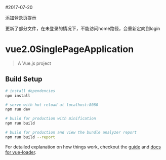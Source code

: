 #2017-07-20

添加登录页提示

更新了部分文件，在未登录的情况下，不能访问home路径，会重新定向到login

# vue2.0SinglePageApplication

> A Vue.js project

## Build Setup

``` bash
# install dependencies
npm install

# serve with hot reload at localhost:8080
npm run dev

# build for production with minification
npm run build

# build for production and view the bundle analyzer report
npm run build --report
```

For detailed explanation on how things work, checkout the [guide](http://vuejs-templates.github.io/webpack/) and [docs for vue-loader](http://vuejs.github.io/vue-loader).

